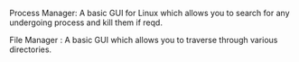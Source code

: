 Process Manager: A basic GUI for Linux which allows you to search for any undergoing process and kill them if reqd.

File Manager : A basic GUI which allows you to traverse through various directories.
